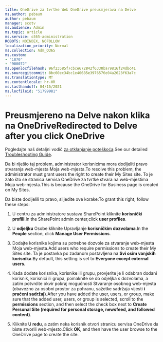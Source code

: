 ```yaml
---
title: OneDrive za tvrtke Web OneDrive preusmjerava na Delve
ms.author: pebaum
author: pebaum
manager: scotv
ms.audience: Admin
ms.topic: article
ms.service: o365-administration
ROBOTS: NOINDEX, NOFOLLOW
localization_priority: Normal
ms.collection: Adm_O365
ms.custom:
- "1870"
- "900072"
ms.openlocfilehash: 96f23585f7cbce672842f6330ba79816f24dbc41
ms.sourcegitcommit: 8bc60ec34bc1e40685e3976576e04a2623f63a7c
ms.translationtype: MT
ms.contentlocale: hr-HR
ms.lasthandoff: 04/15/2021
ms.locfileid: "51799981"
---
```

# <a name="redirected-to-delve-after-you-click-onedrive"></a><span data-ttu-id="592cd-102">Preusmjereno na Delve nakon klika na OneDrive</span><span class="sxs-lookup"><span data-stu-id="592cd-102">Redirected to Delve after you click OneDrive</span></span>

<span data-ttu-id="592cd-103">Pogledajte naš detaljni vodič [za otklanjanje poteškoća](https://docs.microsoft.com/sharepoint/support/sites/troubleshooting-guide-for-sites-stopped-at-provisioning).</span><span class="sxs-lookup"><span data-stu-id="592cd-103">See our detailed [Troubleshooting Guide](https://docs.microsoft.com/sharepoint/support/sites/troubleshooting-guide-for-sites-stopped-at-provisioning).</span></span>

<span data-ttu-id="592cd-104">Da bi riješio taj problem, administrator korisnicima mora dodijeliti pravo stvaranja web-mjesta Moja web-mjesta.</span><span class="sxs-lookup"><span data-stu-id="592cd-104">To resolve this problem, the administrator must grant users the right to create their My Sites site.</span></span> <span data-ttu-id="592cd-105">To je zato što se stranica servisa OneDrive za tvrtke stvara na web-mjestima Moja web-mjesta.</span><span class="sxs-lookup"><span data-stu-id="592cd-105">This is because the OneDrive for Business page is created on My Sites.</span></span>

<span data-ttu-id="592cd-106">Da biste dodijelili to pravo, slijedite ove korake:</span><span class="sxs-lookup"><span data-stu-id="592cd-106">To grant this right, follow these steps:</span></span>

1. <span data-ttu-id="592cd-107">U centru za administratore sustava SharePoint kliknite **korisnički profili**.</span><span class="sxs-lookup"><span data-stu-id="592cd-107">In the SharePoint admin center,click **user profiles**.</span></span>

2. <span data-ttu-id="592cd-108">U **odjeljku** Osobe kliknite Upravljanje **korisničkim dozvolama**.</span><span class="sxs-lookup"><span data-stu-id="592cd-108">In the **People** section, click **Manage User Permissions**.</span></span>

3. <span data-ttu-id="592cd-109">Dodajte korisnike kojima su potrebne dozvole za stvaranje web-mjesta Moja web-mjesta.</span><span class="sxs-lookup"><span data-stu-id="592cd-109">Add users who require permissions to create their My Sites site.</span></span> <span data-ttu-id="592cd-110">Ta je postavka po zadanom postavljena na **Svi osim vanjskih korisnika**.</span><span class="sxs-lookup"><span data-stu-id="592cd-110">By default, this setting is set to **Everyone except external users**.</span></span>

4. <span data-ttu-id="592cd-111">Kada dodate korisnika, korisnike ili grupu, provjerite je li odabran dodani korisnik,  korisnici ili grupa, pomaknite se do odjeljka s dozvolama, a zatim potvrdite okvir pokraj mogućnosti Stvaranje osobnog web-mjesta (obavezno za osobni prostor za pohranu, sažetke sadržaja vijesti **i praćeni sadržaj).**</span><span class="sxs-lookup"><span data-stu-id="592cd-111">After you have added the user, users, or group, make sure that the added user, users, or group is selected, scroll to the **permissions** section, and then select the check box next to **Create Personal Site (required for personal storage, newsfeed, and followed content)**.</span></span>

5. <span data-ttu-id="592cd-112">Kliknite **U redu**, a zatim neka korisnik otvori stranicu servisa OneDrive da biste stvorili web-mjesto.</span><span class="sxs-lookup"><span data-stu-id="592cd-112">Click **OK**, and then have the user browse to the OneDrive page to create the site.</span></span>
